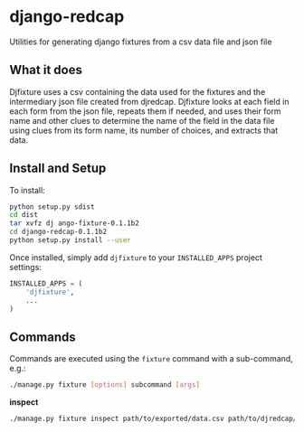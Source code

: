 django-redcap
=============

Utilities for generating django fixtures from a csv data file and json file

What it does
------------

Djfixture uses a csv containing the data used for the fixtures and the intermediary json file created from djredcap. Djfixture looks at each field in each form from the json file, repeats them if needed, and uses their form name and other clues to determine the name of the field in the data file using clues from its form name, its number of choices, and extracts that data. 

Install and Setup
-----------------

To install:

```bash
python setup.py sdist
cd dist
tar xvfz dj	ango-fixture-0.1.1b2
cd django-redcap-0.1.1b2
python setup.py install --user

```

Once installed, simply add `djfixture` to your `INSTALLED_APPS` project settings:

```python
INSTALLED_APPS = (
    'djfixture',
    ...
)
```

Commands
--------
Commands are executed using the `fixture` command with a sub-command, e.g.:

```bash
./manage.py fixture [options] subcommand [args]
```

**inspect**

```bash
./manage.py fixture inspect path/to/exported/data.csv path/to/djredcap/file.json

```

